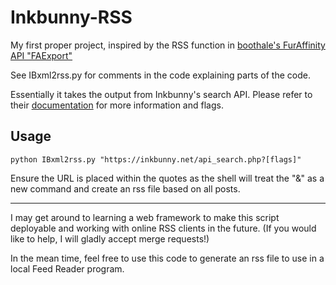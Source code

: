 # Inkbunny-RSS

My first proper project, inspired by the RSS function in [boothale's FurAffinity API "FAExport"](https://github.com/boothale/faexport)

See IBxml2rss.py for comments in the code explaining parts of the code.

Essentially it takes the output from Inkbunny's search API. Please refer to their [documentation](https://wiki.inkbunny.net/wiki/API#Search) for more information and flags.

## Usage
`python IBxml2rss.py "https://inkbunny.net/api_search.php?[flags]"`

Ensure the URL is placed within the quotes as the shell will treat the "&" as a new command and create an rss file based on all posts.
__________________________
I may get around to learning a web framework to make this script deployable and working with online RSS clients in the future. (If you would like to help, I will gladly accept merge requests!)

In the mean time, feel free to use this code to generate an rss file to use in a local Feed Reader program.

